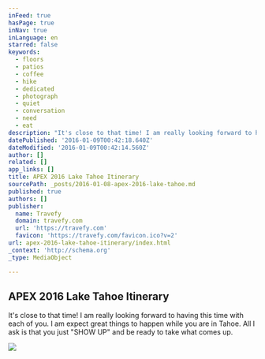 ```yaml
---
inFeed: true
hasPage: true
inNav: true
inLanguage: en
starred: false
keywords:
  - floors
  - patios
  - coffee
  - hike
  - dedicated
  - photograph
  - quiet
  - conversation
  - need
  - eat
description: "It's close to that time! I am really looking forward to having this time with each of you. I am expect great things to happen while you are in Tahoe. All I ask is that you just \"SHOW UP\" and be ready to take what comes up."
datePublished: '2016-01-09T00:42:18.640Z'
dateModified: '2016-01-09T00:42:14.560Z'
author: []
related: []
app_links: []
title: APEX 2016 Lake Tahoe Itinerary
sourcePath: _posts/2016-01-08-apex-2016-lake-tahoe.md
published: true
authors: []
publisher:
  name: Travefy
  domain: travefy.com
  url: 'https://travefy.com'
  favicon: 'https://travefy.com/favicon.ico?v=2'
url: apex-2016-lake-tahoe-itinerary/index.html
_context: 'http://schema.org'
_type: MediaObject

---
```

<article style=""><h1>APEX 2016 Lake Tahoe Itinerary</h1><p>It's close to that time! I am really looking forward to having this time with each of you. I am expect great things to happen while you are in Tahoe. All I ask is that you just "SHOW UP" and be ready to take what comes up.</p><img src="https://s3-us-west-2.amazonaws.com/the-grid-img/p/b01ce35c4f521e27471774b44f3f3fa93af5c383.jpg" /></article>